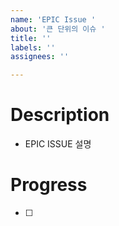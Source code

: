 ```yaml
---
name: 'EPIC Issue '
about: '큰 단위의 이슈 '
title: ''
labels: ''
assignees: ''

---
```


# Description
- EPIC ISSUE 설명

# Progress
- [ ]
